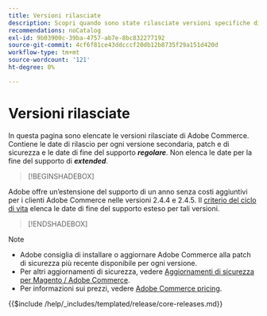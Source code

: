 ```yaml
---
title: Versioni rilasciate
description: Scopri quando sono state rilasciate versioni specifiche di Adobe Commerce.
recommendations: noCatalog
exl-id: 9b03900c-39ba-4757-ab7e-8bc832277192
source-git-commit: 4cf6f81ce43ddcccf20db12b8735f29a151d420d
workflow-type: tm+mt
source-wordcount: '121'
ht-degree: 0%

---
```


# Versioni rilasciate

In questa pagina sono elencate le versioni rilasciate di Adobe Commerce. Contiene le date di rilascio per ogni versione secondaria, patch e di sicurezza e le date di fine del supporto **_regolare_**. Non elenca le date per la fine del supporto di **_extended_**.

>[!BEGINSHADEBOX]

Adobe offre un’estensione del supporto di un anno senza costi aggiuntivi per i clienti Adobe Commerce nelle versioni 2.4.4 e 2.4.5. Il [criterio del ciclo di vita](lifecycle-policy.md) elenca le date di fine del supporto esteso per tali versioni.

>[!ENDSHADEBOX]

>[!NOTE]
>
>- Adobe consiglia di installare o aggiornare Adobe Commerce alla patch di sicurezza più recente disponibile per ogni versione.
>- Per altri aggiornamenti di sicurezza, vedere [Aggiornamenti di sicurezza per Magento / Adobe Commerce](https://helpx.adobe.com/it/security/products/magento.html).
>- Per informazioni sui prezzi, vedere [Adobe Commerce pricing](https://business.adobe.com/it/products/magento/pricing.html).

{{$include /help/_includes/templated/release/core-releases.md}}

<!-- Last updated from includes: 2025-10-14 10:43:33 -->

